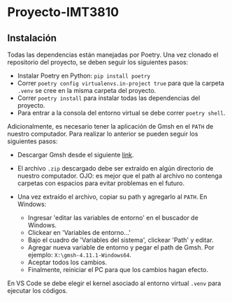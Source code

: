 # Proyecto-IMT3810

## Instalación

Todas las dependencias están manejadas por Poetry. Una vez clonado el repositorio del proyecto, se deben seguir los siguientes pasos:

- Instalar Poetry en Python: ```pip install poetry```
- Correr ```poetry config virtualenvs.in-project true``` para que la carpeta ```.venv``` se cree en la misma carpeta del proyecto.
- Correr ```poetry install``` para instalar todas las dependencias del proyecto.
- Para entrar a la consola del entorno virtual se debe correr ```poetry shell```.

Adicionalmente, es necesario tener la aplicación de Gmsh en el ```PATH``` de nuestro computador. Para realizar lo anterior se pueden seguir los siguientes pasos:

- Descargar Gmsh desde el siguiente [link](https://gmsh.info/#Download).
- El archivo ```.zip``` descargado debe ser extraído en algún directorio de nuestro computador. OJO: es mejor que el path al archivo no contenga carpetas con espacios para evitar problemas en el futuro.
- Una vez extraído el archivo, copiar su path y agregarlo al ```PATH```. En Windows:

  - Ingresar 'editar las variables de entorno' en el buscador de Windows.
  - Clickear en 'Variables de entorno...'
  - Bajo el cuadro de 'Variables del sistema', clickear 'Path' y editar.
  - Agregar nueva variable de entorno y pegar el path de Gmsh. Por ejemplo: ```X:\gmsh-4.11.1-Windows64```.
  - Aceptar todos los cambios.
  - Finalmente, reiniciar el PC para que los cambios hagan efecto.

En VS Code se debe elegir el kernel asociado al entorno virtual ```.venv``` para ejecutar los códigos.